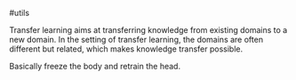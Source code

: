 #utils 

Transfer learning aims at transferring knowledge from existing
domains to a new domain. In the setting of transfer
learning, the domains are often different but related, which
makes knowledge transfer possible.

Basically freeze the body and retrain the head.